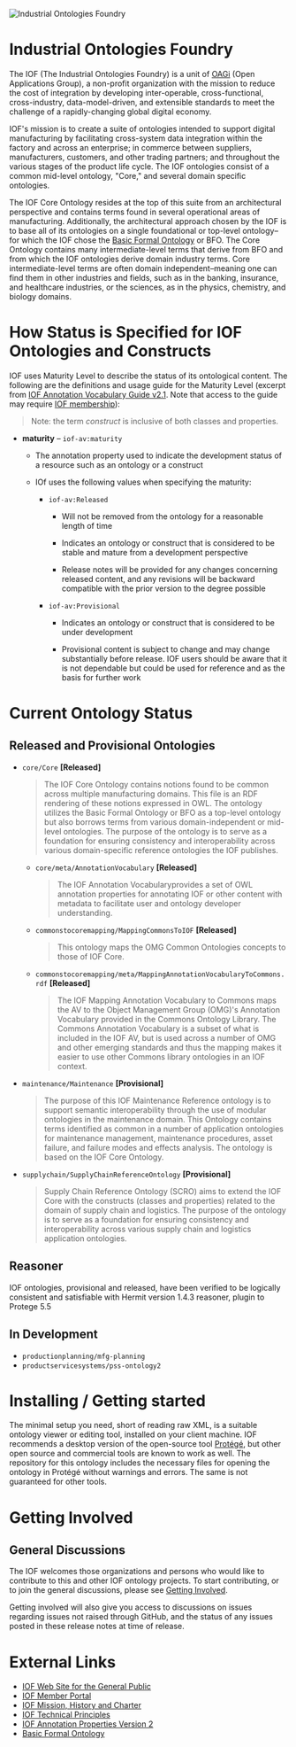 ![Industrial Ontologies Foundry](https://i0.wp.com/industrialontologies.org/wp-content/uploads/2020/01/cropped-IOF-LOGO-2-4.png)

# Industrial Ontologies Foundry

The IOF (The Industrial Ontologies Foundry) is a unit of [OAGi](https://OAGi.org) (Open Applications Group), a non-profit organization with the mission to reduce the cost of integration by developing inter-operable, cross-functional, cross-industry, data-model-driven, and extensible standards to meet the challenge of a rapidly-changing global digital economy. 

IOF's mission is to create a suite of ontologies intended to support digital manufacturing by facilitating cross-system data integration within the factory and across an enterprise; in commerce between suppliers, manufacturers, customers, and other trading partners; and throughout the various stages of the product life cycle. The IOF ontologies consist of a common mid-level ontology, "Core," and several domain specific ontologies.

The IOF Core Ontology resides at  the top of this suite from an architectural perspective and contains terms found in several operational areas of manufacturing. Additionally, the architectural approach chosen by the IOF is to base all of its ontologies on a single foundational or top-level ontology–for which the IOF chose the [Basic Formal Ontology](https://basic-formal-ontology.org/bfo-2020.html) or BFO. The Core Ontology contains many intermediate-level terms that derive from BFO and from which the IOF ontologies derive domain industry terms. Core intermediate-level terms are often domain independent–meaning one can find them in other industries and fields, such as in the banking, insurance, and healthcare industries, or the sciences, as in the physics, chemistry, and biology domains. 

# How Status is Specified for IOF Ontologies and Constructs

IOF uses Maturity Level to describe the status of its ontological content. The following are the definitions and usage guide for the Maturity Level (excerpt from [IOF Annotation Vocabulary Guide v2.1](https://oagiscore.atlassian.net/wiki/spaces/IOF/pages/4532142081/IOF+Annotation+Property+Guide+V2.1#Maturity). Note that access to the guide may require [IOF membership](https://industrialontologies.org/participation-request/)):
 
> Note: the term _construct_ is inclusive of both classes and properties. 

* **maturity** – `iof-av:maturity`
 
  * The annotation property used to indicate the development status of a resource such as an ontology or a construct

  * IOf uses the following values when specifying the maturity:

      * `iof-av:Released`

        * Will not be removed from the ontology for a reasonable length of time

        * Indicates an ontology or construct that is considered to be stable and mature from a development perspective

        * Release notes will be provided for any changes concerning released content, and any revisions will be backward compatible with the prior version to the degree possible

      * `iof-av:Provisional`

        * Indicates an ontology or construct that is considered to be under development

        * Provisional content is subject to change and may change substantially before release. IOF users should be aware that it is not dependable but could be used for reference and as the basis for further work

# Current Ontology Status

## Released and Provisional Ontologies

* `core/Core` **[Released]**
  >  The IOF Core Ontology contains notions found to be common across multiple manufacturing domains. This file is an RDF rendering of these notions expressed in OWL. The ontology utilizes the Basic Formal Ontology or BFO as a top-level ontology but also borrows terms from various domain-independent or mid-level ontologies. The purpose of the ontology is to serve as a foundation for ensuring consistency and interoperability across various domain-specific reference ontologies the IOF publishes.
  * `core/meta/AnnotationVocabulary` **[Released]**
    > The IOF Annotation Vocabularyprovides a set of OWL annotation properties for annotating IOF or other content with metadata to facilitate user and ontology developer understanding.	
  * `commonstocoremapping/MappingCommonsToIOF` **[Released]**
    > This ontology maps the OMG Common Ontologies concepts to those of IOF Core.
  * `commonstocoremapping/meta/MappingAnnotationVocabularyToCommons.rdf` **[Released]**
    > The IOF Mapping Annotation Vocabulary to Commons maps the AV to the Object Management Group (OMG)&apos;s Annotation Vocabulary provided in the Commons Ontology Library. The Commons Annotation Vocabulary is a subset of what is included in the IOF AV, but is used across a number of OMG and other emerging standards and thus the mapping makes it easier to use other Commons library ontologies in an IOF context.
* `maintenance/Maintenance` **[Provisional]**
  > The purpose of this IOF Maintenance Reference ontology is to support semantic interoperability through the use of modular ontologies in the maintenance domain. This Ontology contains terms identified as common in a number of application ontologies for maintenance management, maintenance procedures, asset failure, and failure modes and effects analysis. The ontology is based on the IOF Core Ontology.
* `supplychain/SupplyChainReferenceOntology` **[Provisional]**
  > Supply Chain Reference Ontology (SCRO) aims to extend the IOF Core with the constructs (classes and properties) related to the domain of supply chain and logistics. The purpose of the ontology is to serve as a foundation for ensuring consistency and interoperability across various supply chain and logistics application ontologies.
## Reasoner

IOF ontologies, provisional and released, have been verified to be logically consistent and satisfiable with Hermit version 1.4.3 reasoner, plugin to Protege 5.5

## In Development

* `productionplanning/mfg-planning`
* `productservicesystems/pss-ontology2`

# Installing / Getting started

The minimal setup you need, short of reading raw XML, is a suitable ontology viewer or editing tool, installed on your client machine. IOF recommends a desktop version of the open-source tool [Protégé](https://protege.stanford.edu/), but other open source and commercial tools are known to work as well. The repository for this ontology includes the necessary files for opening the ontology in Protégé without warnings and errors. The same is not guaranteed for other tools.  

# Getting Involved

## General Discussions

The IOF welcomes those organizations and persons who would like to contribute to this and other IOF ontology projects. To start contributing, or to join the general discussions, please see [Getting Involved](https://oagiscore.atlassian.net/wiki/spaces/IOF/overview). 

Getting involved will also give you access to discussions on issues regarding issues not raised through GitHub, and the status of any issues posted in these release notes at time of release.

# External Links

- [IOF Web Site for the General Public](http://www.industrialontologies.org/) 
- [IOF Member Portal](https://oagiscore.atlassian.net/wiki/spaces/IOF/overview?homepageId=146047039) 
- [IOF Mission, History and Charter](https://www.industrialontologies.org/our-mission/)
- [IOF Technical Principles](https://www.industrialontologies.org/technical-principles/) 
- [IOF Annotation Properties Version 2](https://oagiscore.atlassian.net/wiki/spaces/IOF/pages/4399431681/IOF+Annotation+Properties+Version+2) 
- [Basic Formal Ontology](https://basic-formal-ontology.org/bfo-2020.html) 

